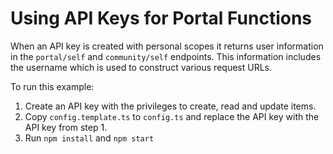 # Using API Keys for Portal Functions

When an API key is created with personal scopes it returns user information in the  `portal/self` and `community/self` endpoints. This information includes the username which is used to construct various request URLs.

To run this example:

1. Create an API key with the privileges to create, read and update items.
2. Copy `config.template.ts` to `config.ts` and replace the API key with the API key from step 1.
3. Run `npm install` and `npm start`